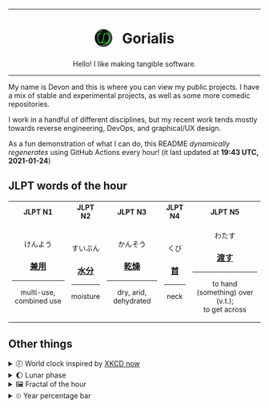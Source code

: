 ***

<h1 align="center">
<sub>
    <img src="readme/resources/avatar.png" height="36">
</sub>
&nbsp;
Gorialis
</h1>
<p align="center">
Hello! I like making tangible software.
</p>

***

My name is Devon and this is where you can view my public projects. I have a mix of stable and experimental projects, as well as some more comedic repositories.

I work in a handful of different disciplines, but my recent work tends mostly towards reverse engineering, DevOps, and graphical/UX design.

As a fun demonstration of what I can do, this README *dynamically regenerates* using GitHub Actions every hour! (it last updated at **19:43 UTC, 2021-01-24**)

<h2>JLPT words of the hour</h2>
<table>
    <tr>
        <th>JLPT N1</th>
        <th>JLPT N2</th>
        <th>JLPT N3</th>
        <th>JLPT N4</th>
        <th>JLPT N5</th>
    </tr>
    <tr>
        <td>
            <p align="center">けんよう</p>
            <h3 align="center"><b><a href="https://jisho.org/search/%E5%85%BC%E7%94%A8">兼用</a></b></h3>
            <hr>
            <p align="center">multi-use,<wbr> combined use</p>
        </td>
        <td>
            <p align="center">すいぶん</p>
            <h3 align="center"><b><a href="https://jisho.org/search/%E6%B0%B4%E5%88%86">水分</a></b></h3>
            <hr>
            <p align="center">moisture</p>
        </td>
        <td>
            <p align="center">かんそう</p>
            <h3 align="center"><b><a href="https://jisho.org/search/%E4%B9%BE%E7%87%A5">乾燥</a></b></h3>
            <hr>
            <p align="center">dry,<wbr> arid,<wbr> dehydrated</p>
        </td>
        <td>
            <p align="center">くび</p>
            <h3 align="center"><b><a href="https://jisho.org/search/%E9%A6%96">首</a></b></h3>
            <hr>
            <p align="center">neck</p>
        </td>
        <td>
            <p align="center">わたす</p>
            <h3 align="center"><b><a href="https://jisho.org/search/%E6%B8%A1%E3%81%99">渡す</a></b></h3>
            <hr>
            <p align="center">to hand (something) over (v.t.);<br> to get across</p>
        </td>
    </tr>
</table>

<h2>Other things</h2>
<details>
<summary>🕖  World clock inspired by <a href="https://xkcd.com/now">XKCD now</a></summary>

> <img src="generated/now.png" width="512">

</details>
<details>
<summary>🌔 Lunar phase</summary>

The moon is approximately 41.37% through its phase (Waxing Gibbous).

</details>
<details>
<summary>&#x1f5bc; Fractal of the hour</summary>

> <img src="generated/fractal.png" width="512">

</details>
<details>
<summary>&#x23f2; Year percentage bar</summary>
<pre><code>2021 [█▁▁▁▁▁▁▁▁▁▁▁▁▁▁▁▁▁▁▁] 6.53%</code></pre>
</details>
